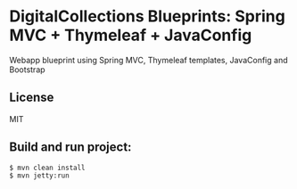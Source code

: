 # DigitalCollections Blueprints: Spring MVC + Thymeleaf + JavaConfig

Webapp blueprint using Spring MVC, Thymeleaf templates, JavaConfig and Bootstrap

## License

MIT

## Build and run project:

```sh
$ mvn clean install
$ mvn jetty:run
```
